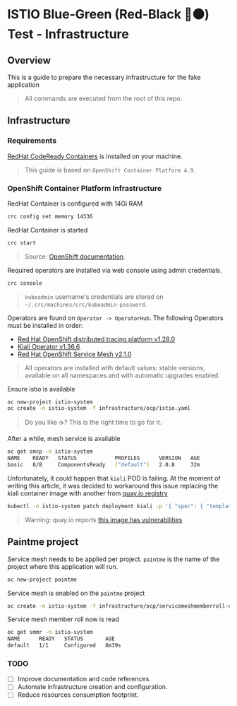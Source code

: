 # ISTIO Blue-Green (Red-Black 🔴⚫️) Test - Infrastructure

## Overview

This is a guide to prepare the necessary infrastructure for the fake application

> All commands are executed from the root of this repo.

## Infrastructure

### Requirements

[RedHat CodeReady Containers](https://developers.redhat.com/products/codeready-containers/overview) is installed on your machine.

> This guide is based on `OpenShift Container Platform 4.9`.

### OpenShift Container Platform Infrastructure

RedHat Container is configured with 14Gi RAM

```bash
crc config set memory 14336
```

RedHat Container is started

```bash
crc start
```

> Source: [OpenShift documentation](https://docs.openshift.com/container-platform/4.9/service_mesh/v2x/installing-ossm.html#installing-ossm).

Required operators are installed via web console using admin credentials.

```bash
crc console
```

> `kubeadmin` username's credentials are stored on `~/.crc/machines/crc/kubeadmin-password`.

Operators are found on `Operator -> OperatorHub`. The following Operators must be installed in order:

- [Red Hat OpenShift distributed tracing platform v1.28.0](https://operatorhub.io/operator/jaeger/stable/jaeger-operator.v1.25.0)
- [Kiali Operator v1.36.6](https://github.com/kiali/kiali-operator/tree/v1.36.6)
- [Red Hat OpenShift Service Mesh v2.1.0](https://github.com/maistra/istio-operator/tree/maistra-2.1.0)

> All operators are installed with default values: stable versions, available on all namespaces and with automatic upgrades enabled.

Ensure istio is available

```bash
oc new-project istio-system
oc create -n istio-system -f infrastructure/ocp/istio.yaml
```

> Do you like ☕️? This is the right time to go for it.

After a while, mesh service is available

```bash
oc get smcp -n istio-system
NAME    READY   STATUS            PROFILES      VERSION   AGE
basic   8/8     ComponentsReady   ["default"]   2.0.8     32m
```

Unfortunately, it could happen that `kiali` POD is failing. At the moment of writing this article, it was decided to workaround this issue replacing the kiali container image with another from [quay.io registry](https://quay.io/repository/kiali/kiali?tab=tags)

```bash
kubectl -n istio-system patch deployment kiali -p '{ "spec": { "template": { "spec": { "containers": [ { "name": "kiali", "image": "quay.io/kiali/kiali:v1.24"} ] } } } }' -o yaml
```

> Warning: quay.io reports [this image has vulnerabilities](https://quay.io/repository/kiali/kiali/manifest/sha256:23c339e4be50b33942f842d715611435ffd590d116de1d7512a92aaa9590c969?tab=vulnerabilities)

## Paintme project

Service mesh needs to be applied per project.
`paintme` is the name of the project where this application will run.

```bash
oc new-project paintme
```

Service mesh is enabled on the `paintme` project

```bash
oc create -n istio-system -f infrastructure/ocp/servicemeshmemberroll-default.yaml
```

Service mesh member roll now is read

```bash
oc get smmr -n istio-system
NAME      READY   STATUS       AGE
default   1/1     Configured   8m39s
```

### TODO

- [ ] Improve documentation and code references.
- [ ] Automate infrastructure creation and configuration.
- [ ] Reduce resources consumption footprint.
